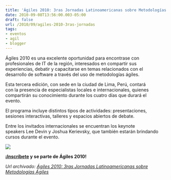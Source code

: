 ```yaml
---
title: 'Ágiles 2010: 3ras Jornadas Latinoamericanas sobre Metodologías Ágiles'
date: 2010-09-08T13:56:00.003-05:00
draft: false
url: /2010/09/agiles-2010-3ras-jornadas
tags: 
- eventos
- agil
- blogger
---
```


Ágiles 2010 es una excelente oportunidad para encontrase con  
profesionales de IT de la región, interesados en compartir sus  
experiencias, debatir y capacitarse en temas relacionados con el  
desarrollo de software a través del uso de metodologías ágiles.  
  
Esta tercera edición, con sede en la ciudad de Lima, Perú, contará  
con la presencia de especialistas locales e internacionales, quienes  
compartirán su conocimiento durante los cuatro días que durará el  
evento.  
  
El programa incluye distintos tipos de actividades: presentaciones,  
sesiones interactivas, talleres y espacios abiertos de debate.  
  
Entre los invitados internacionales se encuentran los keynote  
speakers Lee Devin y Joshua Kerievsky, que también estarán brindando  
cursos durante el evento.  
  

[![](https://agiles2010.agiles.org/wp-content/uploads/2010/04/banner-es.gif)](https://agiles2010.agiles.org/wp-content/uploads/2010/04/banner-es.gif)

  
**¡[Inscríbete](http://agiles2010.agiles.org/lang/es/inscripcion/) y se parte de Ágiles 2010!**

_*Url archivado: [Ágiles 2010: 3ras Jornadas Latinoamericanas sobre Metodologías Ágiles](https://akcdev.blogspot.com/2010/09/agiles-2010-3ras-jornadas.html)*_
